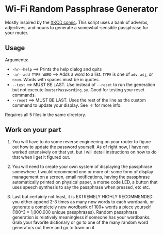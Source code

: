 # Wi-Fi Random Passphrase Generator

Mostly inspired by the [XKCD comic](https://xkcd.com/936/). This script uses a bank of adverbs, adjectives, and nouns to generate a somewhat-sensible passphrase for your router. 

## Usage

Arguments:

+ `-h/--help` ==> Prints the help dialog and quits
+ `-a/--add TYPE WORD` ==> Adds a word to a list. `TYPE` is one of `adv`, `adj`, or `noun`. Words with spaces must be in quotes.
+ `--test` ==> MUST BE LAST. Use instead of `--reset` to run the generation but not execute `RouterPasswording.py`. Good for testing your reset commands.
+ `--reset` ==> MUST BE LAST. Uses the rest of the line as the custom command to update your display. See `-h` for more info.

Requires all 5 files in the same directory.

## Work on your part

1. You will have to do some reverse engineering on your router to figure out how to update the password yourself. As of right now, I have not worked extensively on that yet, but I will detail instructions on how to do that when I get it figured out.

2. You will need to create your own system of displaying the passphrase somewhere. I would recommend one or more of: some form of display management on a screen, email notifications, having the passphrase automatically printed on physical paper, a morse code LED, a button that uses speech synthesis to say the passphrase when pressed, etc etc.

3. Last but certainly not least, it is EXTREMELY HIGHLY RECOMMENDED you either append 2-3 times as many new words to each wordbank, or generate a completely new wordbank of 100+ words a piece yourself (100^3 = 1,000,000 unique passphrases). Random passphrase generation is relatively meaningless if someone has your wordbanks. Grab your favorite dictionary or go to one of the many random word generators out there and go to town on it. 

